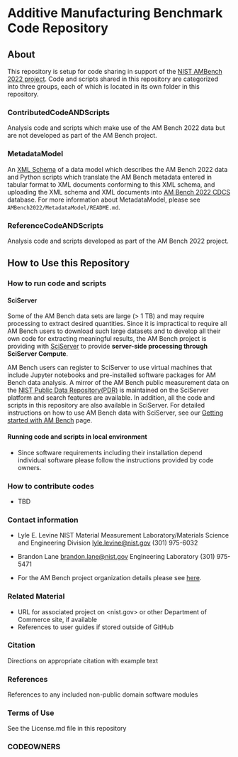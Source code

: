 # Additive Manufacturing Benchmark Code Repository

## About
This repository is setup for code sharing in support of the [NIST AMBench 2022 project](https://www.nist.gov/ambench). Code and scripts shared in this repository are categorized into three groups, each of which is located in its own folder in this repository. 

### ContributedCodeANDScripts 

   Analysis code and scripts which make use of the AM Bench 2022 data but are not developed as part of the AM Bench project. 
### MetadataModel 

   An [XML Schema](https://www.w3.org/XML/Schema) of a data model which describes the AM Bench 2022 data and Python scripts which translate the AM Bench metadata entered in tabular format to XML documents conforming to this XML schema, and uploading the XML schema and XML documents into [AM Bench 2022 CDCS](https://ambench2022.nist.gov/) database. For more information about MetadataModel, please see ```AMBench2022/MetadataModel/README.md```.

### ReferenceCodeANDScripts

   Analysis code and scripts developed as part of the AM Bench 2022 project. 

## How to Use this Repository 
### How to run code and scripts
#### SciServer
Some of the AM Bench data sets are large (> 1 TB) and may require processing to extract desired quantities. Since it is impractical to require all AM Bench users to download such large datasets and to develop all their own code for extracting meaningful results, the AM Bench project is providing with [SciServer](https://sciserver.org/) to provide __server-side processing through SciServer Compute__. 

AM Bench users can register to SciServer to use virtual machines that include Jupyter notebooks and pre-installed software packages for AM Bench data analysis. A mirror of the AM Bench public measurement data on the [NIST  Public Data Repository(PDR)](https://data.nist.gov/pdr/about) is maintained on the SciServer platform and search features are available. In addition, all the code and scripts in this repository are also available in SciServer. For detailed instructions on how to use AM Bench data with SciServer, see our [Getting started with AM Bench](https://sciserver.org/support/getting-started-ambench/) page. 


#### Running code and scripts in local environment
* Since software requirements including their installation depend individual software please follow the instructions provided by code owners.

<!--   
   - Statements of purpose and maturity
   - Technical installation instructions
-->   
### How to contribute codes
* TBD
### Contact information
* Lyle E. Levine
NIST
Material Measurement Laboratory/Materials Science and Engineering Division
lyle.levine@nist.gov
(301) 975-6032

* Brandon Lane
brandon.lane@nist.gov
Engineering Laboratory
(301) 975-5471

* For the AM Bench project organization details please see [here](https://www.nist.gov/ambench/organization).
<!--
   - PI name, NIST OU, Division, and Group names
   - Contact email address at NIST
   - Details of mailing lists, chatrooms, and discussion forums,
     where applicable
-->
### Related Material
   - URL for associated project on <nist.gov> or other Department of
     Commerce site, if available
   - References to user guides if stored outside of GitHub
### Citation
Directions on appropriate citation with example text
### References
References to any included non-public domain software modules

### Terms of Use

See the License.md file in this repository

### CODEOWNERS


